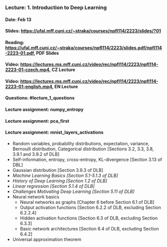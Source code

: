### Lecture: 1. Introduction to Deep Learning
#### Date: Feb 13
#### Slides: https://ufal.mff.cuni.cz/~straka/courses/npfl114/2223/slides/?01
#### Reading: https://ufal.mff.cuni.cz/~straka/courses/npfl114/2223/slides.pdf/npfl114-2223-01.pdf, PDF Slides
#### Video: https://lectures.ms.mff.cuni.cz/video/rec/npfl114/2223/npfl114-2223-01-czech.mp4, CZ Lecture
#### Video: https://lectures.ms.mff.cuni.cz/video/rec/npfl114/2223/npfl114-2223-01-english.mp4, EN Lecture
#### Questions: #lecture_1_questions
#### Lecture assignment: numpy_entropy
#### Lecture assignment: pca_first
#### Lecture assignment: mnist_layers_activations

- Random variables, probability distributions, expectation, variance, Bernoulli
  distribution, Categorical distribution [Sections 3.2, 3.3, 3.8, 3.9.1 and 3.9.2 of DLB]
- Self-information, entropy, cross-entropy, KL-divergence [Section 3.13 of DBL]
- Gaussian distribution [Section 3.9.3 of DLB]
- _Machine Learning Basics [Section 5.1-5.1.3 of DLB]_
- _History of Deep Learning [Section 1.2 of DLB]_
- _Linear regression [Section 5.1.4 of DLB]_
- _Challenges Motivating Deep Learning [Section 5.11 of DLB]_
- Neural network basics
  - Neural networks as graphs [Chapter 6 before Section 6.1 of DLB]
  - Output activation functions [Section 6.2.2 of DLB, excluding Section 6.2.2.4]
  - Hidden activation functions [Section 6.3 of DLB, excluding Section 6.3.3]
  - Basic network architectures [Section 6.4 of DLB, excluding Section 6.4.2]
- Universal approximation theorem
